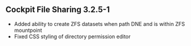 ## Cockpit File Sharing 3.2.5-1

* Added ability to create ZFS datasets when path DNE and is within ZFS mountpoint
* Fixed CSS styling of directory permission editor
